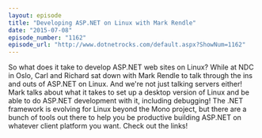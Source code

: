 ```yaml
---
layout: episode
title: "Developing ASP.NET on Linux with Mark Rendle"
date: "2015-07-08"
episode_number: "1162"
episode_url: "http://www.dotnetrocks.com/default.aspx?ShowNum=1162"
---
```


So what does it take to develop ASP.NET web sites on Linux? While at NDC in Oslo, Carl and Richard sat down with Mark Rendle to talk through the ins and outs of ASP.NET on Linux. And we're not just talking servers either! Mark talks about what it takes to set up a desktop version of Linux and be able to do ASP.NET development with it, including debugging! The .NET framework is evolving for Linux beyond the Mono project, but there are a bunch of tools out there to help you be productive building ASP.NET on whatever client platform you want. Check out the links!
